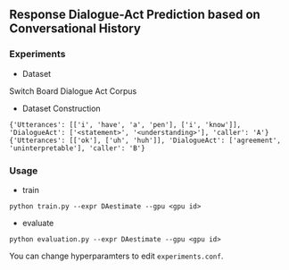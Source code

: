 ## Response Dialogue-Act Prediction based on Conversational History

### Experiments
 - Dataset
 
Switch Board Dialogue Act Corpus

 - Dataset Construction
 
 ```
 {'Utterances': [['i', 'have', 'a', 'pen'], ['i', 'know']], 'DialogueAct': ['<statement>', '<understanding>'], 'caller': 'A'}
 {'Utterances': [['ok'], ['uh', 'huh']], 'DialogueAct': ['agreement', 'uninterpretable'], 'caller': 'B'}
 ```

### Usage

- train

`python train.py --expr DAestimate --gpu <gpu id>`

- evaluate

`python evaluation.py --expr DAestimate --gpu <gpu id>`

You can change hyperparamters to edit `experiments.conf`.

